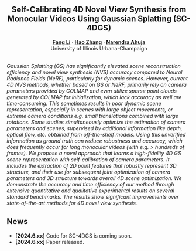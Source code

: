 <p align="center">

  <h2 align="center">Self-Calibrating 4D Novel View Synthesis from Monocular Videos Using Gaussian Splatting (SC-4DGS)</h2>
  <p align="center">
    <a href="https://fangli333.github.io/"><strong>Fang Li</strong></a>
    ·  
    <a href="https://haoz19.github.io/"><strong>Hao Zhang</strong></a>
    ·
    <a href="https://vision.ai.illinois.edu/narendra-ahuja/"><strong>Narendra Ahuja</strong></a>
    <br>
    University of Illinois Urbana-Champaign
    <br>
    </br>
<!--         <a href="https://arxiv.org/abs/2405.14017">
        <img src='https://img.shields.io/badge/arXiv-MagicPose4D-green' alt='Paper PDF'>
        </a> -->
        
<!--         <a href='https://boese0601.github.io/magicpose4d/'>
        <img src='https://img.shields.io/badge/Project_Page-MagicPose4D-blue' alt='Project Page'></a> -->

</p>

*Gaussian Splatting (GS) has significantly elevated scene reconstruction efficiency and novel view synthesis (NVS) accuracy compared to Neural Radiance Fields (NeRF), particularly for dynamic scenes. However, current 4D NVS methods, whether based on GS or NeRF, primarily rely on camera parameters provided by COLMAP and even utilize sparse point clouds generated by COLMAP for initialization, which lack accuracy as well are time-consuming. This sometimes results in poor dynamic scene representation, especially in scenes with large object movements, or extreme camera conditions e.g. small translations combined with large rotations. Some studies simultaneously optimize the estimation of camera parameters and scenes, supervised by additional information like depth, optical flow, etc. obtained from off-the-shelf models. Using this unverified information as ground truth can reduce robustness and accuracy, which does frequently occur for long monocular videos (with e.g. > hundreds of frames). We propose a novel approach that learns a high-fidelity 4D GS scene representation with self-calibration of camera parameters. It includes the extraction of 2D point features that robustly represent 3D structure, and their use for subsequent joint optimization of camera parameters and 3D structure towards overall 4D scene optimization. We demonstrate the accuracy and time efficiency of our method through extensive quantitative and qualitative experimental results on several standard benchmarks. The results show significant improvements over state-of-the-art methods for 4D novel view synthesis.*

## News
* **[2024.6.xx]** Code for SC-4DGS is coming soon.
* **[2024.6.xx]** Paper released.
